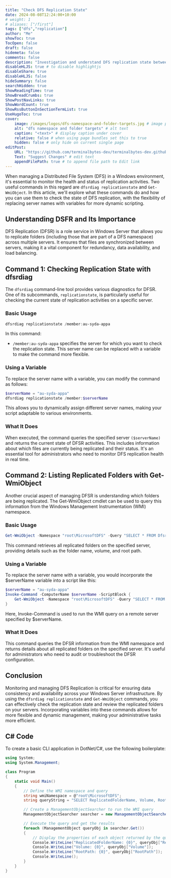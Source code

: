 ```yaml
---
title: "Check DFS Replication State"
date: 2024-08-08T12:24:00+10:00
# weight: 1
# aliases: ["/first"]
tags: ["dfs","replication"]
author: "Me"
showToc: true
TocOpen: false
draft: false
hidemeta: false
comments: false
description: "Investigation and understand DFS replication state between servers"
disableHLJS: true # to disable highlightjs
disableShare: true
disableHLJS: false
hideSummary: false
searchHidden: true
ShowReadingTime: true
ShowBreadCrumbs: true
ShowPostNavLinks: true
ShowWordCount: true
ShowRssButtonInSectionTermList: true
UseHugoToc: true
cover:
    image: /images/logos/dfs-namespace-and-folder-targets.jpg # image path/url
    alt: "dfs namespace and folder targets" # alt text
    caption: "<text>" # display caption under cover
    relative: false # when using page bundles set this to true
    hidden: false # only hide on current single page
editPost:
    URL: "https://github.com/terminalbytes-dev/terminalbytes-dev.github.io/tree/main/content"
    Text: "Suggest Changes" # edit text
    appendFilePath: true # to append file path to Edit link
---
```


When managing a Distributed File System (DFS) in a Windows environment, it's essential to monitor the health and status of replication activities. Two useful commands in this regard are `dfsrdiag replicationstate` and `Get-WmiObject`. In this article, we'll explore what these commands do and how you can use them to check the state of DFS replication, with the flexibility of replacing server names with variables for more dynamic scripting.

## Understanding DSFR and Its Importance

DFS Replication (DFSR) is a role service in Windows Server that allows you to replicate folders (including those that are part of a DFS namespace) across multiple servers. It ensures that files are synchronized between servers, making it a vital component for redundancy, data availability, and load balancing.

## Command 1: Checking Replication State with dfsrdiag

The `dfsrdiag` command-line tool provides various diagnostics for DFSR. One of its subcommands, `replicationstate`, is particularly useful for checking the current state of replication activities on a specific server.

### Basic Usage

```powershell
dfsrdiag replicationstate /member:au-syda-appa
```

In this command:

- `/member:au-syda-appa` specifies the server for which you want to check the replication state. This server name can be replaced with a variable to make the command more flexible.

### Using a Variable

To replace the server name with a variable, you can modify the command as follows:

```powershell
$serverName = "au-syda-appa"
dfsrdiag replicationstate /member:$serverName
```

This allows you to dynamically assign different server names, making your script adaptable to various environments.

### What It Does

When executed, the command queries the specified server `($serverName)` and returns the current state of DFSR activities. This includes information about which files are currently being replicated and their status. It's an essential tool for administrators who need to monitor DFS replication health in real time.

## Command 2: Listing Replicated Folders with Get-WmiObject

Another crucial aspect of managing DFSR is understanding which folders are being replicated. The Get-WmiObject cmdlet can be used to query this information from the Windows Management Instrumentation (WMI) namespace.

### Basic Usage

```powershell
Get-WmiObject -Namespace "root\MicrosoftDFS" -Query "SELECT * FROM DfsrReplicatedFolderInfo" | Select-Object ReplicatedFolderName, Volume, RootPath
```

This command retrieves all replicated folders on the specified server, providing details such as the folder name, volume, and root path.

### Using a Variable

To replace the server name with a variable, you would incorporate the $serverName variable into a script like this:

```powershell
$serverName = "au-syda-appa"
Invoke-Command -ComputerName $serverName -ScriptBlock {
    Get-WmiObject -Namespace "root\MicrosoftDFS" -Query "SELECT * FROM DfsrReplicatedFolderInfo" | Select-Object ReplicatedFolderName, Volume, RootPath
}
```

Here, Invoke-Command is used to run the WMI query on a remote server specified by $serverName.

### What It Does

This command queries the DFSR information from the WMI namespace and returns details about all replicated folders on the specified server. It's useful for administrators who need to audit or troubleshoot the DFSR configuration.

## Conclusion

Monitoring and managing DFS Replication is critical for ensuring data consistency and availability across your Windows Server infrastructure. By using the `dfsrdiag replicationstate` and `Get-WmiObject` commands, you can effectively check the replication state and review the replicated folders on your servers. Incorporating variables into these commands allows for more flexible and dynamic management, making your administrative tasks more efficient.

## C# Code

To create a basic CLI application in DotNet/C#, use the following boilerplate:

```csharp
using System;
using System.Management;

class Program
{
    static void Main()
    {
        // Define the WMI namespace and query
        string wmiNamespace = @"root\MicrosoftDFS";
        string queryString = "SELECT ReplicatedFolderName, Volume, RootPath FROM DfsrReplicatedFolderInfo";

        // Create a ManagementObjectSearcher to run the WMI query
        ManagementObjectSearcher searcher = new ManagementObjectSearcher(wmiNamespace, queryString);

        // Execute the query and get the results
        foreach (ManagementObject queryObj in searcher.Get())
        {
            // Display the properties of each object returned by the query
            Console.WriteLine("ReplicatedFolderName: {0}", queryObj["ReplicatedFolderName"]);
            Console.WriteLine("Volume: {0}", queryObj["Volume"]);
            Console.WriteLine("RootPath: {0}", queryObj["RootPath"]);
            Console.WriteLine();
        }
    }
}
```
